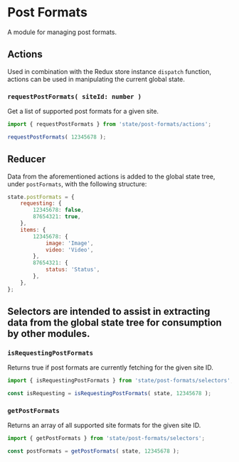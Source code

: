 # Post Formats

A module for managing post formats.

## Actions

Used in combination with the Redux store instance `dispatch` function, actions can be used in manipulating the current global state.

### `requestPostFormats( siteId: number )`

Get a list of supported post formats for a given site.

```js
import { requestPostFormats } from 'state/post-formats/actions';

requestPostFormats( 12345678 );
```

## Reducer

Data from the aforementioned actions is added to the global state tree, under `postFormats`, with the following structure:

```js
state.postFormats = {
	requesting: {
		12345678: false,
		87654321: true,
	},
	items: {
		12345678: {
			image: 'Image',
			video: 'Video',
		},
		87654321: {
			status: 'Status',
		},
	},
};
```

## Selectors are intended to assist in extracting data from the global state tree for consumption by other modules.

### `isRequestingPostFormats`

Returns true if post formats are currently fetching for the given site ID.

```js
import { isRequestingPostFormats } from 'state/post-formats/selectors';

const isRequesting = isRequestingPostFormats( state, 12345678 );
```

### `getPostFormats`

Returns an array of all supported site formats for the given site ID.

```js
import { getPostFormats } from 'state/post-formats/selectors';

const postFormats = getPostFormats( state, 12345678 );
```
